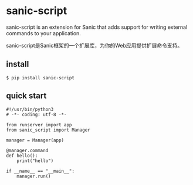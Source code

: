 # sanic-script

sanic-script is an extension for Sanic that adds support for writing external commands to your application.

sanic-script是Sanic框架的一个扩展库，为你的Web应用提供扩展命令支持。


## install

    $ pip install sanic-script


## quick start

    #!/usr/bin/python3
    # -*- coding: utf-8 -*-
    
    from runserver import app
    from sanic_script import Manager
    
    manager = Manager(app)
    
    @manager.command
    def hello():
        print("hello")

    if __name__ == "__main__":
        manager.run()
        
        
## 